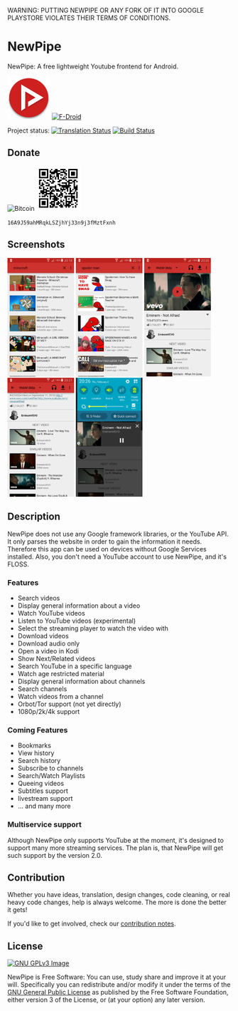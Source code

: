 WARNING: PUTTING NEWPIPE OR ANY FORK OF IT INTO GOOGLE PLAYSTORE VIOLATES THEIR TERMS OF CONDITIONS.

# NewPipe
NewPipe: A free lightweight Youtube frontend for Android.  

[![NewPipe](app/src/main/res/mipmap-xhdpi/ic_launcher.png)](https://newpipe.schabi.org)
[![F-Droid](https://f-droid.org/wiki/images/0/06/F-Droid-button_get-it-on.png)](https://f-droid.org/repository/browse/?fdfilter=newpipe&fdid=org.schabi.newpipe)


Project status:
[![Translation Status](https://hosted.weblate.org/widgets/NewPipe/-/svg-badge.svg)](https://hosted.weblate.org/engage/NewPipe/)
[![Build Status](https://travis-ci.org/TeamNewPipe/NewPipe.svg)](https://travis-ci.org/TeamNewPipe/NewPipe)

## Donate
![Bitcoin](https://bitcoin.org/img/icons/logotop.svg)
![BitcoinQR](assets/16A9J59ahMRqkLSZjhYj33n9j3fMztFxnh.png)

`16A9J59ahMRqkLSZjhYj33n9j3fMztFxnh`

## Screenshots

[<img src="screenshots/screenshot_1.png" width=150>](screenshots/screenshot_1.png)
[<img src="screenshots/screenshot_2.png" width=150>](screenshots/screenshot_2.png)
[<img src="screenshots/screenshot_3.png" width=150>](screenshots/screenshot_3.png)
[<img src="screenshots/screenshot_4.png" width=150>](screenshots/screenshot_4.png)
[<img src="screenshots/screenshot_5.png" width=150>](screenshots/screenshot_5.png)

## Description

NewPipe does not use any Google framework libraries, or the YouTube API. It only parses the website in order to gain the information it needs. Therefore this app can be used on devices without Google Services installed. Also, you don't need a YouTube account to use NewPipe, and it's FLOSS.

### Features

* Search videos
* Display general information about a video
* Watch YouTube videos
* Listen to YouTube videos (experimental)
* Select the streaming player to watch the video with
* Download videos 
* Download audio only
* Open a video in Kodi
* Show Next/Related videos
* Search YouTube in a specific language
* Watch age restricted material
* Display general information about channels
* Search channels
* Watch videos from a channel
* Orbot/Tor support (not yet directly)
* 1080p/2k/4k support

### Coming Features

* Bookmarks
* View history
* Search history
* Subscribe to channels
* Search/Watch Playlists
* Queeing videos
* Subtitles support
* livestream support
* ... and many more

### Multiservice support
Although NewPipe only supports YouTube at the moment, it's designed to support many more streaming services. The plan is, that NewPipe will get such support by the version 2.0.

## Contribution
Whether you have ideas, translation, design changes, code cleaning, or real heavy code changes, help is always welcome.
The more is done the better it gets!

If you'd like to get involved, check our [contribution notes](.github/CONTRIBUTING.md).

## License
[![GNU GPLv3 Image](https://www.gnu.org/graphics/gplv3-127x51.png)](http://www.gnu.org/licenses/gpl-3.0.en.html)  

NewPipe is Free Software: You can use, study share and improve it at your
will. Specifically you can redistribute and/or modify it under the terms of the
[GNU General Public License](https://www.gnu.org/licenses/gpl.html) as
published by the Free Software Foundation, either version 3 of the License, or
(at your option) any later version.  
